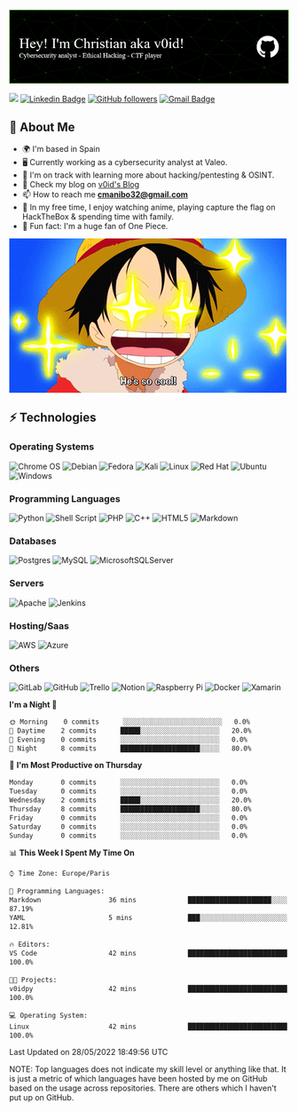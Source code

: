 ![Header](img/github-header-image.png)



![](https://komarev.com/ghpvc/?username=voidpy) 
[![Linkedin Badge](https://img.shields.io/badge/-christianmanalo-blue?style=flat-square&logo=Linkedin&logoColor=white&link=https://www.linkedin.com/in/christianmanalo/)](https://www.linkedin.com/in/christianmanalo/) 
[![GitHub followers](https://img.shields.io/github/followers/v0idpy?label=Follow&style=social)](https://github.com/v0idpy/?tab=follow)
[![Gmail Badge](https://img.shields.io/badge/-cmanibo32@gmail.com-c14438?style=flat-square&logo=Gmail&logoColor=white&link=mailto:cmanibo32@gmail.com)](mailto:cmanibo32@gmail.com)

## 👾  About Me

* 🌍  I'm based in Spain
* 🖥️ Currently working as a cybersecurity analyst at Valeo.
* 🧠  I'm on track with learning more about hacking/pentesting & OSINT.
* 💬 Check my blog on [v0id's Blog](https://v0idpy.github.io/)
* 📫 How to reach me **cmanibo32@gmail.com**
* 🚀  In my free time, I enjoy watching anime, playing capture the flag on HackTheBox & spending time with family.
* 🎉 Fun fact: I'm a huge fan of One Piece.

<img align="center" alt="GIF" src="img/luffy.gif" />

## ⚡ Technologies

### Operating Systems
![Chrome OS](https://img.shields.io/badge/chrome%20os-3d89fc?style=for-the-badge&logo=google%20chrome&logoColor=white)
![Debian](https://img.shields.io/badge/Debian-D70A53?style=for-the-badge&logo=debian&logoColor=white)
![Fedora](https://img.shields.io/badge/Fedora-294172?style=for-the-badge&logo=fedora&logoColor=white)
![Kali](https://img.shields.io/badge/Kali-268BEE?style=for-the-badge&logo=kalilinux&logoColor=white)
![Linux](https://img.shields.io/badge/Linux-FCC624?style=for-the-badge&logo=linux&logoColor=black)
![Red Hat](https://img.shields.io/badge/Red%20Hat-EE0000?style=for-the-badge&logo=redhat&logoColor=white)
![Ubuntu](https://img.shields.io/badge/Ubuntu-E95420?style=for-the-badge&logo=ubuntu&logoColor=white)
![Windows](https://img.shields.io/badge/Windows-0078D6?style=for-the-badge&logo=windows&logoColor=white)

### Programming Languages 
![Python](https://img.shields.io/badge/python-3670A0?style=for-the-badge&logo=python&logoColor=ffdd54)
![Shell Script](https://img.shields.io/badge/shell_script-%23121011.svg?style=for-the-badge&logo=gnu-bash&logoColor=white)
![PHP](https://img.shields.io/badge/php-%23777BB4.svg?style=for-the-badge&logo=php&logoColor=white)
![C++](https://img.shields.io/badge/c++-%2300599C.svg?style=for-the-badge&logo=c%2B%2B&logoColor=white)
![HTML5](https://img.shields.io/badge/html5-%23E34F26.svg?style=for-the-badge&logo=html5&logoColor=white)
![Markdown](https://img.shields.io/badge/markdown-%23000000.svg?style=for-the-badge&logo=markdown&logoColor=white)

### Databases
![Postgres](https://img.shields.io/badge/postgres-%23316192.svg?style=for-the-badge&logo=postgresql&logoColor=white)
![MySQL](https://img.shields.io/badge/mysql-%2300f.svg?style=for-the-badge&logo=mysql&logoColor=white)
![MicrosoftSQLServer](https://img.shields.io/badge/Microsoft%20SQL%20Sever-CC2927?style=for-the-badge&logo=microsoft%20sql%20server&logoColor=white)

### Servers
![Apache](https://img.shields.io/badge/apache-%23D42029.svg?style=for-the-badge&logo=apache&logoColor=white)
![Jenkins](https://img.shields.io/badge/jenkins-%232C5263.svg?style=for-the-badge&logo=jenkins&logoColor=white)

### Hosting/Saas 
![AWS](https://img.shields.io/badge/AWS-%23FF9900.svg?style=for-the-badge&logo=amazon-aws&logoColor=white)
![Azure](https://img.shields.io/badge/azure-%230072C6.svg?style=for-the-badge&logo=microsoftazure&logoColor=white)

### Others
![GitLab](https://img.shields.io/badge/gitlab-%23181717.svg?style=for-the-badge&logo=gitlab&logoColor=white)
![GitHub](https://img.shields.io/badge/github-%23121011.svg?style=for-the-badge&logo=github&logoColor=white)
![Trello](https://img.shields.io/badge/Trello-%23026AA7.svg?style=for-the-badge&logo=Trello&logoColor=white)
![Notion](https://img.shields.io/badge/Notion-%23000000.svg?style=for-the-badge&logo=notion&logoColor=white)
![Raspberry Pi](https://img.shields.io/badge/-RaspberryPi-C51A4A?style=for-the-badge&logo=Raspberry-Pi)
![Docker](https://img.shields.io/badge/docker-%230db7ed.svg?style=for-the-badge&logo=docker&logoColor=white)
![Xamarin](https://img.shields.io/badge/Xamarin-3199DC?style=for-the-badge&logo=xamarin&logoColor=white)

<!-- BLOG-POST-LIST:START -->
<!-- BLOG-POST-LIST:END -->


<!--START_SECTION:waka-->
**I'm a Night 🦉** 

```text
🌞 Morning    0 commits      ░░░░░░░░░░░░░░░░░░░░░░░░░   0.0% 
🌆 Daytime    2 commits      █████░░░░░░░░░░░░░░░░░░░░   20.0% 
🌃 Evening    0 commits      ░░░░░░░░░░░░░░░░░░░░░░░░░   0.0% 
🌙 Night      8 commits      ████████████████████░░░░░   80.0%

```
📅 **I'm Most Productive on Thursday** 

```text
Monday       0 commits      ░░░░░░░░░░░░░░░░░░░░░░░░░   0.0% 
Tuesday      0 commits      ░░░░░░░░░░░░░░░░░░░░░░░░░   0.0% 
Wednesday    2 commits      █████░░░░░░░░░░░░░░░░░░░░   20.0% 
Thursday     8 commits      ████████████████████░░░░░   80.0% 
Friday       0 commits      ░░░░░░░░░░░░░░░░░░░░░░░░░   0.0% 
Saturday     0 commits      ░░░░░░░░░░░░░░░░░░░░░░░░░   0.0% 
Sunday       0 commits      ░░░░░░░░░░░░░░░░░░░░░░░░░   0.0%

```


📊 **This Week I Spent My Time On** 

```text
⌚︎ Time Zone: Europe/Paris

💬 Programming Languages: 
Markdown                 36 mins             █████████████████████░░░░   87.19% 
YAML                     5 mins              ███░░░░░░░░░░░░░░░░░░░░░░   12.81%

🔥 Editors: 
VS Code                  42 mins             █████████████████████████   100.0%

🐱‍💻 Projects: 
v0idpy                   42 mins             █████████████████████████   100.0%

💻 Operating System: 
Linux                    42 mins             █████████████████████████   100.0%

```


 Last Updated on 28/05/2022 18:49:56 UTC
<!--END_SECTION:waka-->

NOTE: Top languages does not indicate my skill level or anything like that. It is just a metric of which languages have been hosted by me on GitHub based on the usage across repositories. There are others which I haven't put up on GitHub.
